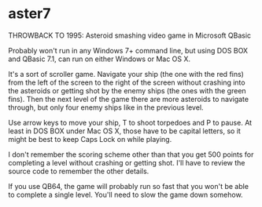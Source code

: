 # aster7
THROWBACK TO 1995: Asteroid smashing video game in Microsoft QBasic

Probably won't run in any Windows 7+ command line, but using DOS BOX and QBasic 7.1, can run on either Windows or Mac OS X.

It's a sort of scroller game. Navigate your ship (the one with the red fins) from the left of the screen to the right of the screen without crashing into the asteroids or getting shot by the enemy ships (the ones with the green fins). Then the next level of the game there are more asteroids to navigate through, but only four enemy ships like in the previous level.

Use arrow keys to move your ship, T to shoot torpedoes and P to pause. At least in DOS BOX under Mac OS X, those have to be capital letters, so it might be best to keep Caps Lock on while playing.

I don't remember the scoring scheme other than that you get 500 points for completing a level without crashing or getting shot. I'll have to review the source code to remember the other details. 

If you use QB64, the game will probably run so fast that you won't be able to complete a single level. You'll need to slow the game down somehow.

